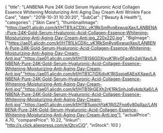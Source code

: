 {
	"title": "LANBENA Pure 24K Gold Serum Hyaluronic Acid Collagen Essence Whitening Moisturizing Anti Aging Day Cream Anti Wrinkle Face Care",
	"date": "2018-10-31 10:30:20",
	"SubCat": ["Beauty & Health"],
	"categories": ["Skin Care"],
	"thumbnailImage": "https://ae01.alicdn.com/kf/HTB1LkCDXc_vK1RkSmRyq6xwupXax/LANBENA-Pure-24K-Gold-Serum-Hyaluronic-Acid-Collagen-Essence-Whitening-Moisturizing-Anti-Aging-Day-Cream-Anti.jpg_220x220.jpg",
	"BigImage": ["https://ae01.alicdn.com/kf/HTB1LkCDXc_vK1RkSmRyq6xwupXax/LANBENA-Pure-24K-Gold-Serum-Hyaluronic-Acid-Collagen-Essence-Whitening-Moisturizing-Anti-Aging-Day-Cream-Anti.jpg","https://ae01.alicdn.com/kf/HTB1S6GDXjvuK1Rjy0Faq6x2aVXav/LANBENA-Pure-24K-Gold-Serum-Hyaluronic-Acid-Collagen-Essence-Whitening-Moisturizing-Anti-Aging-Day-Cream-Anti.jpg","https://ae01.alicdn.com/kf/HTB1C7iDXdjvK1RjSspiq6AEqXXaw/LANBENA-Pure-24K-Gold-Serum-Hyaluronic-Acid-Collagen-Essence-Whitening-Moisturizing-Anti-Aging-Day-Cream-Anti.jpg","https://ae01.alicdn.com/kf/HTB19rGEXh2rK1RkSnhJq6ykdpXa6/LANBENA-Pure-24K-Gold-Serum-Hyaluronic-Acid-Collagen-Essence-Whitening-Moisturizing-Anti-Aging-Day-Cream-Anti.jpg","https://ae01.alicdn.com/kf/HTB1lupjchYaK1RjSZFnq6y80pXaz/LANBENA-Pure-24K-Gold-Serum-Hyaluronic-Acid-Collagen-Essence-Whitening-Moisturizing-Anti-Aging-Day-Cream-Anti.jpg"],
	"actualPrice": 4.70,
	"comparePrice": 10.22,
	"linkurl": "http://s.click.aliexpress.com/e/QtcyCjO",
	"inStock": 103
}
